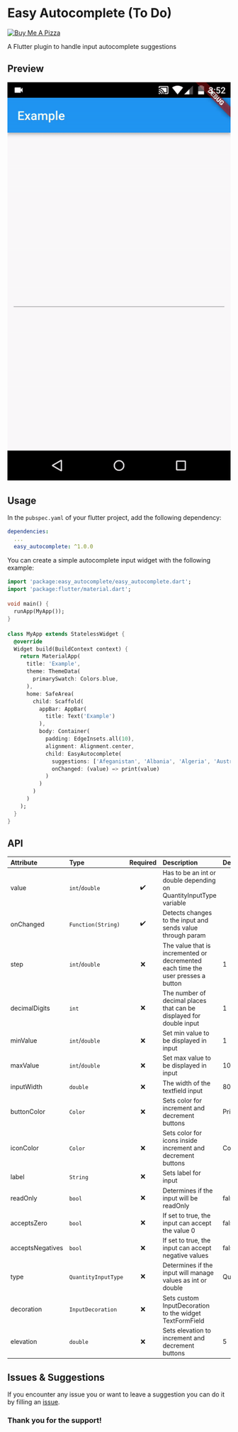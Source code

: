 # Easy Autocomplete (To Do)

<a href="https://www.buymeacoffee.com/4inka" target="_blank"><img src="https://cdn.buymeacoffee.com/buttons/v2/default-violet.png" alt="Buy Me A Pizza" style="height: 60px !important; width: 217px !important;" ></a>


A Flutter plugin to handle input autocomplete suggestions

## Preview
![Preview](https://raw.githubusercontent.com/4inka/flutter_easy_autocomplete/main/preview/preview.gif)

## Usage

In the `pubspec.yaml` of your flutter project, add the following dependency:

``` yaml
dependencies:
  ...
  easy_autocomplete: ^1.0.0
```

You can create a simple autocomplete input widget with the following example:

``` dart
import 'package:easy_autocomplete/easy_autocomplete.dart';
import 'package:flutter/material.dart';

void main() {
  runApp(MyApp());
}

class MyApp extends StatelessWidget {
  @override
  Widget build(BuildContext context) {
    return MaterialApp(
      title: 'Example',
      theme: ThemeData(
        primarySwatch: Colors.blue,
      ),
      home: SafeArea(
        child: Scaffold(
          appBar: AppBar(
            title: Text('Example')
          ),
          body: Container(
            padding: EdgeInsets.all(10),
            alignment: Alignment.center,
            child: EasyAutocomplete(
              suggestions: ['Afeganistan', 'Albania', 'Algeria', 'Australia', 'Brazil', 'German', 'Madagascar', 'Mozambique', 'Portugal', 'Zambia'],
              onChanged: (value) => print(value)
            )
          )
        )
      )
    );
  }
}
```

## API
| Attribute | Type | Required | Description | Default value |
|:---|:---|:---:|:---|:---|
| value | `int`/`double` | :heavy_check_mark: | Has to be an int or double depending on QuantityInputType variable |  |
| onChanged | `Function(String)` | :heavy_check_mark: | Detects changes to the input and sends value through param |  |
| step | `int`/`double` | :x: | The value that is incremented or decremented each time the user presses a button | 1 |
| decimalDigits | `int` | :x: | The number of decimal places that can be displayed for double input | 1 |
| minValue | `int`/`double` | :x: | Set min value to be displayed in input | 1 |
| maxValue | `int`/`double` | :x: | Set max value to be displayed in input | 100 |
| inputWidth | `double` | :x: | The width of the textfield input | 80 |
| buttonColor | `Color` | :x: | Sets color for increment and decrement buttons | Primary app color |
| iconColor | `Color` | :x: | Sets color for icons inside increment and decrement buttons | Colors.white |
| label | `String` | :x: | Sets label for input |  |
| readOnly | `bool` | :x: | Determines if the input will be readOnly | false |
| acceptsZero | `bool` | :x: | If set to true, the input can accept the value 0 | false |
| acceptsNegatives | `bool` | :x: | If set to true, the input can accept negative values | false |
| type | `QuantityInputType` | :x: | Determines if the input will manage values as int or double | QuantityInputType.int |
| decoration | `InputDecoration` | :x: | Sets custom InputDecoration to the widget TextFormField |  |
| elevation | `double` | :x: | Sets elevation to increment and decrement buttons | 5 |

## Issues & Suggestions
If you encounter any issue you or want to leave a suggestion you can do it by filling an [issue](https://github.com/4inka/flutter_easy_autocomplete/issues).

### Thank you for the support!